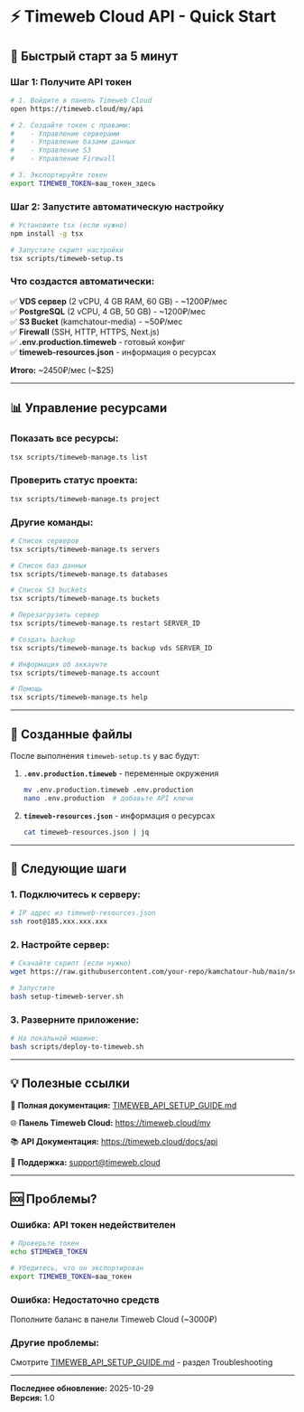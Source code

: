 # ⚡ Timeweb Cloud API - Quick Start

## 🚀 Быстрый старт за 5 минут

### Шаг 1: Получите API токен

```bash
# 1. Войдите в панель Timeweb Cloud
open https://timeweb.cloud/my/api

# 2. Создайте токен с правами:
#    - Управление серверами
#    - Управление базами данных
#    - Управление S3
#    - Управление Firewall

# 3. Экспортируйте токен
export TIMEWEB_TOKEN=ваш_токен_здесь
```

### Шаг 2: Запустите автоматическую настройку

```bash
# Установите tsx (если нужно)
npm install -g tsx

# Запустите скрипт настройки
tsx scripts/timeweb-setup.ts
```

### Что создастся автоматически:

✅ **VDS сервер** (2 vCPU, 4 GB RAM, 60 GB) - ~1200₽/мес  
✅ **PostgreSQL** (2 vCPU, 4 GB, 50 GB) - ~1200₽/мес  
✅ **S3 Bucket** (kamchatour-media) - ~50₽/мес  
✅ **Firewall** (SSH, HTTP, HTTPS, Next.js)  
✅ **.env.production.timeweb** - готовый конфиг  
✅ **timeweb-resources.json** - информация о ресурсах  

**Итого:** ~2450₽/мес (~$25)

---

## 📊 Управление ресурсами

### Показать все ресурсы:

```bash
tsx scripts/timeweb-manage.ts list
```

### Проверить статус проекта:

```bash
tsx scripts/timeweb-manage.ts project
```

### Другие команды:

```bash
# Список серверов
tsx scripts/timeweb-manage.ts servers

# Список баз данных
tsx scripts/timeweb-manage.ts databases

# Список S3 buckets
tsx scripts/timeweb-manage.ts buckets

# Перезагрузить сервер
tsx scripts/timeweb-manage.ts restart SERVER_ID

# Создать backup
tsx scripts/timeweb-manage.ts backup vds SERVER_ID

# Информация об аккаунте
tsx scripts/timeweb-manage.ts account

# Помощь
tsx scripts/timeweb-manage.ts help
```

---

## 📁 Созданные файлы

После выполнения `timeweb-setup.ts` у вас будут:

1. **`.env.production.timeweb`** - переменные окружения
   ```bash
   mv .env.production.timeweb .env.production
   nano .env.production  # добавьте API ключи
   ```

2. **`timeweb-resources.json`** - информация о ресурсах
   ```bash
   cat timeweb-resources.json | jq
   ```

---

## 🔧 Следующие шаги

### 1. Подключитесь к серверу:

```bash
# IP адрес из timeweb-resources.json
ssh root@185.xxx.xxx.xxx
```

### 2. Настройте сервер:

```bash
# Скачайте скрипт (если нужно)
wget https://raw.githubusercontent.com/your-repo/kamchatour-hub/main/scripts/setup-timeweb-server.sh

# Запустите
bash setup-timeweb-server.sh
```

### 3. Разверните приложение:

```bash
# На локальной машине:
bash scripts/deploy-to-timeweb.sh
```

---

## 💡 Полезные ссылки

📖 **Полная документация:** [TIMEWEB_API_SETUP_GUIDE.md](TIMEWEB_API_SETUP_GUIDE.md)

🌐 **Панель Timeweb Cloud:** https://timeweb.cloud/my

📚 **API Документация:** https://timeweb.cloud/docs/api

💬 **Поддержка:** support@timeweb.cloud

---

## 🆘 Проблемы?

### Ошибка: API токен недействителен

```bash
# Проверьте токен
echo $TIMEWEB_TOKEN

# Убедитесь, что он экспортирован
export TIMEWEB_TOKEN=ваш_токен
```

### Ошибка: Недостаточно средств

Пополните баланс в панели Timeweb Cloud (~3000₽)

### Другие проблемы:

Смотрите [TIMEWEB_API_SETUP_GUIDE.md](TIMEWEB_API_SETUP_GUIDE.md) - раздел Troubleshooting

---

**Последнее обновление:** 2025-10-29  
**Версия:** 1.0
